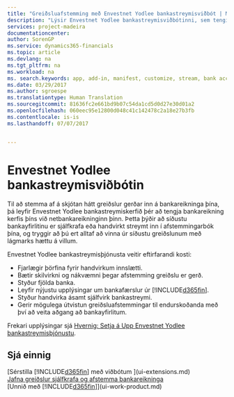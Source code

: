 ```yaml
---
title: "Greiðsluafstemming með Envestnet Yodlee bankastreymisviðbót | Microsoft Docs"
description: "Lýsir Envestnet Yodlee bankastreymisviðbótinni, sem tengist bankareikningum svo þú getir afstemmt greiðslur á fljótlegan máta."
services: project-madeira
documentationcenter: 
author: SorenGP
ms.service: dynamics365-financials
ms.topic: article
ms.devlang: na
ms.tgt_pltfrm: na
ms.workload: na
ms. search.keywords: app, add-in, manifest, customize, stream, bank account link
ms.date: 03/29/2017
ms.author: sgroespe
ms.translationtype: Human Translation
ms.sourcegitcommit: 81636fc2e661bd9b07c54da1cd5d0d27e30d01a2
ms.openlocfilehash: 060eec95e12800d048c41c142478c2a18e27b3fb
ms.contentlocale: is-is
ms.lasthandoff: 07/07/2017


---
```

# <a name="the-envestnet-yodlee-bank-feeds-extension"></a>Envestnet Yodlee bankastreymisviðbótin
Til að stemma af á skjótan hátt greiðslur gerðar inn á bankareikninga þína, þá leyfir Envestnet Yodlee bankastreymiskerfið þér að tengja bankareikning kerfis þíns við netbankareikninginn þinn. Þetta þýðir að síðustu bankayfirlitinu er sjálfkrafa eða handvirkt streymt inn í afstemmingarbók þína, og tryggir að þú ert alltaf að vinna úr síðustu greiðslunum með lágmarks hættu á villum.

Envestnet Yodlee bankastreymisþjónusta veitir eftirfarandi kosti:

* Fjarlægir þörfina fyrir handvirkum innslætti.
* Bætir skilvirkni og nákvæmni þegar afstemming greiðslu er gerð.
* Styður fjölda banka.
* Leyfir nýjustu upplýsingar um bankafærslur úr [!INCLUDE[d365fin](includes/d365fin_md.md)].
* Styður handvirka ásamt sjálfvirk bankastreymi.
* Gerir mögulega útvistun greiðsluafstemmingar til endurskoðanda með því að veita aðgang að bankayfirlitum.

Frekari upplýsingar sjá [Hvernig: Setja á Upp Envestnet Yodlee bankastreymisþjónustu](bank-how-setup-bank-statement-service.md).

## <a name="see-also"></a>Sjá einnig
[Sérstilla [!INCLUDE[d365fin](includes/d365fin_md.md)] með viðbótum ](ui-extensions.md)    
[Jafna greiðslur sjálfkrafa og afstemma bankareikninga](receivables-apply-payments-auto-reconcile-bank-accounts.md)  
[Unnið með [!INCLUDE[d365fin](includes/d365fin_md.md)]](ui-work-product.md)

